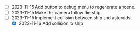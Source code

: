 - [ ] 2023-11-15 Add button to debug menu to regenerate a scene.
- [ ] 2023-11-15 Make the camera follow the ship.
- [ ] 2023-11-15 Implement collision between ship and asteroids.
  - [x] 2023-11-16 Add collision to ship
